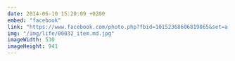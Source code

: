 ```yaml
---
date: 2014-06-10 15:20:09 +0200
embed: "facebook"
link: "https://www.facebook.com/photo.php?fbid=10152368606819865&set=a.10150382045299865.355740.580174864&type=3&theater"
img: "/img/life/00032_item.md.jpg"
imageWidth: 530
imageHeight: 941
---
```

